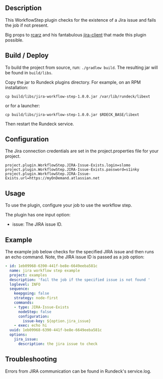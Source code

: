 
## Description

This WorkflowStep plugin checks for the existence of a Jira issue and fails the job if not present.

Big props to [rcarz](https://github.com/rcarz) and his fantabulous
[jira-client](https://github.com/rcarz/jira-client) that made this plugin possible.


## Build / Deploy

To build the project from source, run: `./gradlew build`.
The resulting jar will be found in `build/libs`.

Copy the  jar to Rundeck plugins directory. For example, on an RPM installation:

    cp build/libs/jira-workflow-step-1.0.0.jar /var/lib/rundeck/libext

or for a launcher:

    cp build/libs/jira-workflow-step-1.0.0.jar $RDECK_BASE/libext

Then restart the Rundeck service.

## Configuration

The Jira connection credentials are set in the project.properties file
for your project.

```
project.plugin.WorkflowStep.JIRA-Issue-Exists.login=slomo
project.plugin.WorkflowStep.JIRA-Issue-Exists.password=s1inky
project.plugin.WorkflowStep.JIRA-Issue-Exists.url=https://myOnDemand.atlassian.net
```

## Usage

To use the plugin, configure your job to use the workflow step.

The plugin has one input option:

* issue: The JIRA issue ID.

## Example

The example job below checks for the specified JIRA issue and then runs an echo command.
Note, the JIRA issue ID is passed as a job option:

```YAML
- id: 1eb09968-6390-441f-be8e-6649eeba581c
  name: jira workflow step example
  project: examples
  description: 'fail the job if the specified issue is not found '
  loglevel: INFO
  sequence:
    keepgoing: false
    strategy: node-first
    commands:
    - type: JIRA-Issue-Exists
      nodeStep: false
      configuration:
        issue-key: ${option.jira_issue}
    - exec: echo hi
  uuid: 1eb09968-6390-441f-be8e-6649eeba581c
  options:
    jira_issue:
      description: the jira issue to check
```

## Troubleshooting

Errors from JIRA communication can be found in Rundeck's service.log.
